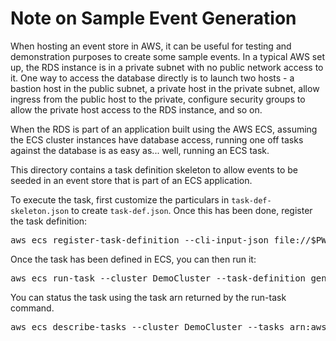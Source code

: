 # Note on Sample Event Generation

When hosting an event store in AWS, it can be useful for testing and 
demonstration purposes to create some sample events. In a typical 
AWS set up, the RDS instance is in a private subnet with no public
network access to it. One way to access the database directly is to 
launch two hosts - a bastion host in the public subnet, a private host
in the private subnet, allow ingress from the public host to the 
private, configure security groups to allow the private host access to
the RDS instance, and so on.

When the RDS is part of an application built using the AWS ECS,
assuming the ECS cluster instances have database access, running one
off tasks against the database is as easy as... well, running an
ECS task.

This directory contains a task definition skeleton to allow events to be
seeded in an event store that is part of an ECS application.

To execute the task, first customize the particulars in 
`task-def-skeleton.json` to create `task-def.json`. Once this has
been done, register the task definition:

<pre>
aws ecs register-task-definition --cli-input-json file://$PWD/task-def.json
</pre>

Once the task has been defined in ECS, you can then run it:

<pre>
aws ecs run-task --cluster DemoCluster --task-definition genevents
</pre>

You can status the task using the task arn returned by the run-task
command.

<pre>
aws ecs describe-tasks --cluster DemoCluster --tasks arn:aws:ecs:us-west-1:nnnnnnnn:task/69b799b1-5c3c-4464-a93e-765f23189bd9
</pre>

